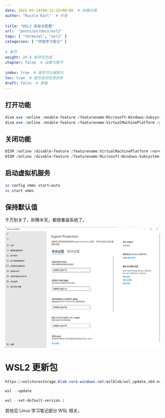 ```yaml
---
date: 2022-05-14T09:12:25+08:00  # 创建日期
author: "Rustle Karl"  # 作者

title: "WSL2 安装与配置"
url:  "posts/ps/docs/wsl2"
tags: [ "terminal", "wsl2" ]
categories: [ "终端学习笔记" ]

# 章节
weight: 20 # 排序优先级
chapter: false  # 设置为章节

index: true  # 是否可以被索引
toc: true  # 是否自动生成目录
draft: false  # 草稿
---
```


## 打开功能

```ps1
dism.exe /online /enable-feature /featurename:Microsoft-Windows-Subsystem-Linux /all /norestart
dism.exe /online /enable-feature /featurename:VirtualMachinePlatform /all /norestart
```

## 关闭功能

```ps1
DISM /online /disable-feature /featurename:VirtualMachinePlatform /norestart
DISM /online /disable-feature /featurename:Microsoft-Windows-Subsystem-Linux /norestart
```

## 启动虚拟机服务

```ps1
sc config vmms start=auto
sc start vmms
```

## 保持默认值

千万别关了，折腾半天，都想重装系统了。

![](../assets/images/exploit_protection.png)

# WSL2 更新包

```ps1
https://wslstorestorage.blob.core.windows.net/wslblob/wsl_update_x64.msi
```

```ps1
wsl --update
```

```ps1
wsl --set-default-version 2
```

其他见 Linux 学习笔记部分 WSL 相关。
